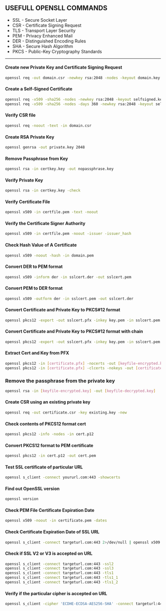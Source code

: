 ## USEFULL OPENSLL COMMANDS


- SSL - Secure Socket Layer
- CSR - Certificate Signing Request
- TLS - Transport Layer Security
- PEM - Privacy Enhanced Mail
- DER - Distinguished Encoding Rules
- SHA - Secure Hash Algorithm
- PKCS - Public-Key Cryptography Standards

---
#### Create new Private Key and Certificate Signing Request
```bash
openssl req -out domain.csr -newkey rsa:2048 -nodes -keyout domain.key
```
#### Create a Self-Signed Certificate
```bash
openssl req -x509 -sha256 -nodes -newkey rsa:2048 -keyout selfsigned.key -out cert.pem
openssl req -x509 -sha256 -nodes -days 360 -newkey rsa:2048 -keyout selfsigned.key -out cert.pem
```

#### Verify CSR file
```bash
openssl req -noout -text -in domain.csr
```

#### Create RSA Private Key
```bash
openssl genrsa -out private.key 2048
```

#### Remove Passphrase from Key
```bash
openssl rsa -in certkey.key -out nopassphrase.key
```

#### Verify Private Key
```bash
openssl rsa -in certkey.key -check
```

#### Verify Certificate File
```bash
openssl x509 -in certfile.pem -text -noout
```

#### Verify the Certificate Signer Authority
```bash
openssl x509 -in certfile.pem -noout -issuer -issuer_hash
```

#### Check Hash Value of A Certificate
```bash
openssl x509 -noout -hash -in domain.pem
```

#### Convert DER to PEM format
```bash
openssl x509 -inform der -in sslcert.der -out sslcert.pem
```

#### Convert PEM to DER format
```bash
openssl x509 -outform der -in sslcert.pem -out sslcert.der
```

#### Convert Certificate and Private Key to PKCS#12 format
```bash
openssl pkcs12 -export -out sslcert.pfx -inkey key.pem -in sslcert.pem
```

#### Convert Certificate and Private Key to PKCS#12 format with chain
```bash
openssl pkcs12 -export -out sslcert.pfx -inkey key.pem -in sslcert.pem -chain cacert.pem
```

#### Extract Cert and Key from PFX 
```bash
openssl pkcs12 -in [certificate.pfx] -nocerts -out [keyfile-encrypted.key]
openssl pkcs12 -in [certificate.pfx] -clcerts -nokeys -out [certificate.crt]
```
### Remove the passphrase from the private key
```bash
openssl rsa -in [keyfile-encrypted.key] -out [keyfile-decrypted.key]
```

#### Create CSR using an existing private key
```bash
openssl req -out certificate.csr -key existing.key -new
```

#### Check contents of PKCS12 format cert
```bash
openssl pkcs12 -info -nodes -in cert.p12
```

#### Convert PKCS12 format to PEM certificate
```bash
openssl pkcs12 -in cert.p12 -out cert.pem
```

#### Test SSL certificate of particular URL
```bash
openssl s_client -connect yoururl.com:443 -showcerts
```

#### Find out OpenSSL version
```bash
openssl version
```

#### Check PEM File Certificate Expiration Date
```bash
openssl x509 -noout -in certificate.pem -dates
```

#### Check Certificate Expiration Date of SSL URL
```bash
openssl s_client -connect targeturl.com:443 2>/dev/null | openssl x509 -noout -enddate
```

#### Check if SSL V2 or V3 is accepted on URL
```bash
openssl s_client -connect targeturl.com:443 -ssl2
openssl s_client -connect targeturl.com:443 -ssl3
openssl s_client -connect targeturl.com:443 -tls1
openssl s_client -connect targeturl.com:443 -tls1_1
openssl s_client -connect targeturl.com:443 -tls1_2
```

#### Verify if the particular cipher is accepted on URL
```bash
openssl s_client -cipher 'ECDHE-ECDSA-AES256-SHA' -connect targeturl:443
```
